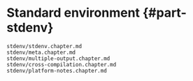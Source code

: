# Standard environment {#part-stdenv}

```{=include=} chapters
stdenv/stdenv.chapter.md
stdenv/meta.chapter.md
stdenv/multiple-output.chapter.md
stdenv/cross-compilation.chapter.md
stdenv/platform-notes.chapter.md
```
